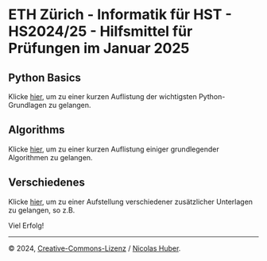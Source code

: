 # ETH Zürich - Informatik für HST - HS2024/25 - Hilfsmittel für Prüfungen im Januar 2025

## Python Basics

Klicke [hier](/exams/python/), um zu einer kurzen Auflistung der wichtigsten Python-Grundlagen zu gelangen.

## Algorithms

Klicke [hier](/exams/algorithms/), um zu einer kurzen Auflistung einiger grundlegender Algorithmen zu gelangen.

## Verschiedenes

Klicke [hier](/exams/misc/), um zu einer Aufstellung verschiedener zusätzlicher Unterlagen zu gelangen, so z.B. 

Viel Erfolg!

---

© 2024, [Creative-Commons-Lizenz](/LICENSE.md) / [Nicolas Huber](https://nicolas-huber.ch).
